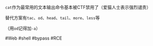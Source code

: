 `cat`作为最常用的文本输出命令基本被CTF禁用了（爱猫人士表示强烈谴责）

替代方案有`tac`、`od`、`head`、`tail`、`more`、`less`等

（用`od`记得加`-a`）

#Web #shell #bypass #RCE 